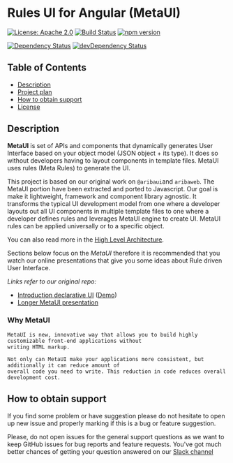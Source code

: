 # Rules UI for Angular (MetaUI)

[![License: Apache 2.0](https://img.shields.io/badge/License-Apache%202.0-yellowgreen.svg)](https://opensource.org/licenses/Apache-2.0)
[![Build Status](https://travis-ci.org/ngx-meta/rules.svg?branch=master)](https://travis-ci.org/ngx-meta/rules)
[![npm version](https://badge.fury.io/js/%40ngx-metaui%2Frules.svg)](https://www.npmjs.com/package/@ngx-metaui/rules)

[![Dependency Status](https://david-dm.org/ngx-meta/rules.svg)](https://david-dm.org/ngx-meta/rules)
 [![devDependency Status](https://david-dm.org/ngx-meta/rules/dev-status.svg)](https://david-dm.org/ngx-meta/rules?type=dev) 

## Table of Contents

* [Description](#description)
* [Project plan](#project-plan)
* [How to obtain support](#how-to-obtain-support)
* [License](#license)





## Description

**MetaUI** is set of APIs and components that dynamically generates User Interface based on your object model (JSON object + its type).
It does so without developers having to layout components in template files. MetaUI uses rules (Meta Rules) to generate the UI.

This project is based on our original work on `@aribaui`and `aribaweb`. The MetaUI portion have been extracted and ported to Javascript. 
Our goal is make it lightweight, framework and component library agnostic. It transforms the typical UI development model from one where
a developer layouts out all UI components in multiple template files to one where a developer defines rules and leverages MetaUI engine to
create UI. MetaUI rules can be applied universally or to a specific object.

You can also read more in the [High Level Architecture][1].


Sections below focus on the _MetaUI_ therefore it is recommended that you watch our online presentations that give
you some ideas about Rule driven User Interface.

_Links refer to our original repo:_

 - [Introduction declarative UI](https://www.youtube.com/watch?v=-Bv_ceUn1K8) ([Demo](https://ngx-meta.github.io/rules/))
 - [Longer MetaUI presentation](https://www.youtube.com/watch?v=F0BMw_Sxjig)
 



### Why MetaUI

```
MetaUI is new, innovative way that allows you to build highly customizable front-end applications without 
writing HTML markup.

Not only can MetaUI make your applications more consistent, but additionally it can reduce amount of 
overall code you need to write. This reduction in code reduces overall development cost. 
```



## How to obtain support

If you find some problem or have suggestion please do not hesitate to open up new issue and properly marking if this is a bug or 
feature suggestion.

Please, do not open issues for the general support questions as we want to keep GitHub issues for bug reports and feature requests. You've 
got much better chances of getting your question answered on our [Slack channel][2] 



 [1]: https://github.com/ngx-meta/rules/blob/master/docs/metaui-architecture.md
 [2]: https://join.slack.com/t/ngxmetaui/shared_invite/enQtNzYyMTkxMjIzMDQ0LTcyYTM0ZTI5M2Y2NzQzMzk0ZGI5Mzg2OTUxNmFlZjgzZTc0Mzk0NTliMWU0ZmQwMmI4MTA0NDg1OWJkMjQzN2E
 
  

 
 
